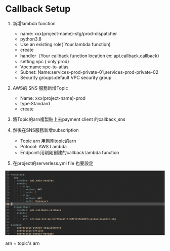 # Callback Setup

1. 新增lambda function

   * name: xxx\(project-name\)-stg/prod-dispatcher
   * python3.8
   * Use an existing role\( Your lambda function\)
   * create
   * handler（Your callback function location ex: api.callback.callback）
   * setting vpc \( only prod\)
   * Vpc:name:vpc-to-atlas
   * Subnet: Name:services-prod-private-01,services-prod-private-02
   * Security groups:default VPC security group

2. AWS的 SNS 服務新增Topic

   * Name: xxx\(project-name\)-prod
   * type:Standard
   * create

3. 將Topic的arn複製貼上去payment client 的callback\_sns
4. 然後在SNS服務新增subscription

   * Topic arn 用剛剛topic的arn
   * Potocol: AWS Lambda
   * Endpoint:用剛剛創建的callback lambda function

5. 在project的serverless.yml file 也要設定 

![serverless.yml file](../.gitbook/assets/jie-tu-20210414-xia-wu-3.11.02.png)

arn = topic's arn



